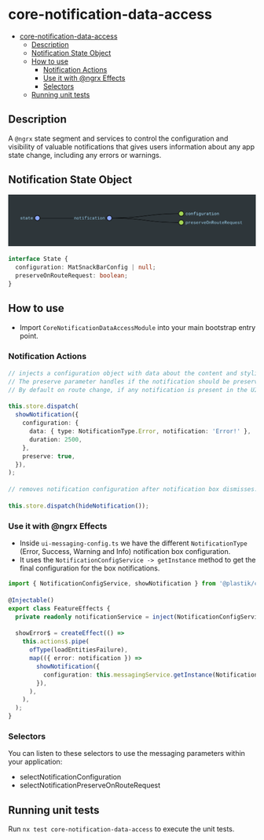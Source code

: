 # core-notification-data-access

- [core-notification-data-access](#core-notification-data-access)
  - [Description](#description)
  - [Notification State Object](#notification-state-object)
  - [How to use](#how-to-use)
    - [Notification Actions](#notification-actions)
    - [Use it with @ngrx Effects](#use-it-with-ngrx-effects)
    - [Selectors](#selectors)
  - [Running unit tests](#running-unit-tests)

## Description

A `@ngrx` state segment and services to control the configuration and visibility of valuable notifications that gives users information about any app state change, including any errors or warnings.

## Notification State Object

![notification-state](notification-state.png)

```typescript
interface State {
  configuration: MatSnackBarConfig | null;
  preserveOnRouteRequest: boolean;
}
```

## How to use

- Import `CoreNotificationDataAccessModule` into your main bootstrap entry point.

### Notification Actions

```typescript
// injects a configuration object with data about the content and styling of the notification box.
// The preserve parameter handles if the notification should be preserved on route change.
// By default on route change, if any notification is present in the UI, it is hidden.

this.store.dispatch(
  showNotification({
    configuration: {
      data: { type: NotificationType.Error, notification: 'Error!' },
      duration: 2500,
    },
    preserve: true,
  }),
);

// removes notification configuration after notification box dismisses.

this.store.dispatch(hideNotification());
```

### Use it with @ngrx Effects

- Inside `ui-messaging-config.ts` we have the different `NotificationType` (Error, Success, Warning and Info) notification box configuration.
- It uses the `NotificationConfigService -> getInstance` method to get the final configuration for the box notifications.

```typescript
import { NotificationConfigService, showNotification } from '@plastik/core/notification/data-access';

@Injectable()
export class FeatureEffects {
  private readonly notificationService = inject(NotificationConfigService);

  showError$ = createEffect(() =>
    this.actions$.pipe(
      ofType(loadEntitiesFailure),
      map(({ error: notification }) =>
        showNotification({
          configuration: this.messagingService.getInstance(NotificationType.Error),
        }),
      ),
    ),
  );
}
```

### Selectors

You can listen to these selectors to use the messaging parameters within your application:

- selectNotificationConfiguration
- selectNotificationPreserveOnRouteRequest

## Running unit tests

Run `nx test core-notification-data-access` to execute the unit tests.
